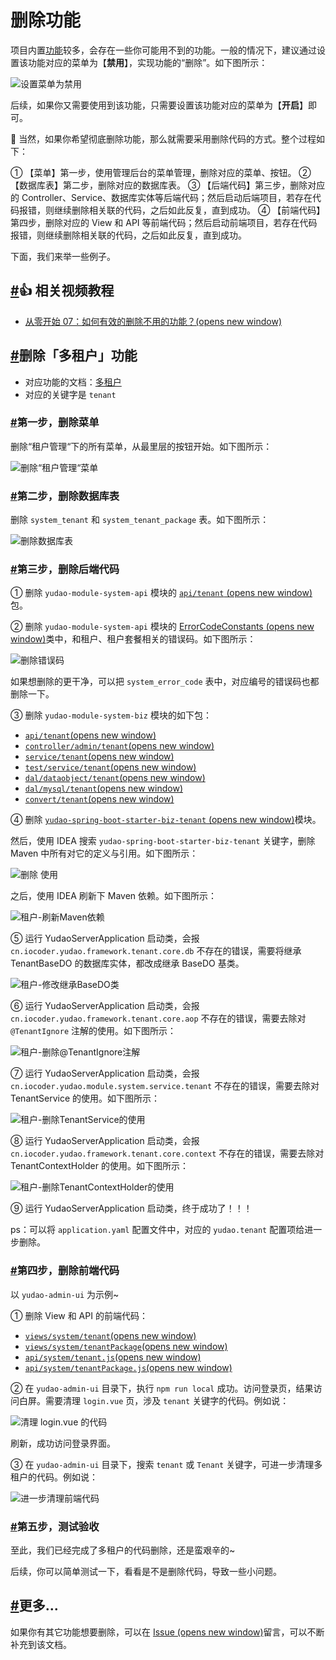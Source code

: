 # 删除功能

项目内置[功能](https://doc.iocoder.cn/feature)较多，会存在一些你可能用不到的功能。一般的情况下，建议通过设置该功能对应的菜单为【**禁用**】，实现功能的“删除”。如下图所示：

![设置菜单为禁用](https://doc.iocoder.cn/img/%E5%88%A0%E9%99%A4%E5%8A%9F%E8%83%BD/%E8%AE%BE%E7%BD%AE%E8%8F%9C%E5%8D%95%E7%A6%81%E7%94%A8.png)

后续，如果你又需要使用到该功能，只需要设置该功能对应的菜单为【**开启**】即可。

🙂 当然，如果你希望彻底删除功能，那么就需要采用删除代码的方式。整个过程如下：

① 【菜单】第一步，使用管理后台的菜单管理，删除对应的菜单、按钮。
② 【数据库表】第二步，删除对应的数据库表。
③ 【后端代码】第三步，删除对应的 Controller、Service、数据库实体等后端代码；然后启动后端项目，若存在代码报错，则继续删除相关联的代码，之后如此反复，直到成功。
④ 【前端代码】第四步，删除对应的 View 和 API 等前端代码；然后启动前端项目，若存在代码报错，则继续删除相关联的代码，之后如此反复，直到成功。

下面，我们来举一些例子。

## [#](https://doc.iocoder.cn/delete-code/#👍-相关视频教程)👍 相关视频教程

- [从零开始 07：如何有效的删除不用的功能？(opens new window)](https://t.zsxq.com/07EUrZrNV)

## [#](https://doc.iocoder.cn/delete-code/#删除「多租户」功能)删除「多租户」功能

- 对应功能的文档：[多租户](https://doc.iocoder.cn/saas-tenant/)
- 对应的关键字是 `tenant`

### [#](https://doc.iocoder.cn/delete-code/#第一步-删除菜单)第一步，删除菜单

删除“租户管理“下的所有菜单，从最里层的按钮开始。如下图所示：

![删除“租户管理“菜单](https://doc.iocoder.cn/img/%E5%88%A0%E9%99%A4%E5%8A%9F%E8%83%BD/%E7%A7%9F%E6%88%B7-%E5%88%A0%E9%99%A4%E8%8F%9C%E5%8D%95.png)

### [#](https://doc.iocoder.cn/delete-code/#第二步-删除数据库表)第二步，删除数据库表

删除 `system_tenant` 和 `system_tenant_package` 表。如下图所示：

![删除数据库表](https://doc.iocoder.cn/img/%E5%88%A0%E9%99%A4%E5%8A%9F%E8%83%BD/%E7%A7%9F%E6%88%B7-%E5%88%A0%E9%99%A4%E6%95%B0%E6%8D%AE%E5%BA%93%E8%A1%A8.png)

### [#](https://doc.iocoder.cn/delete-code/#第三步-删除后端代码)第三步，删除后端代码

① 删除 `yudao-module-system-api` 模块的 [`api/tenant` (opens new window)](https://gitee.com/zhijiantianya/ruoyi-vue-pro/tree/master/yudao-module-system/yudao-module-system-api/src/main/java/cn/iocoder/yudao/module/system/api/tenant)包。

② 删除 `yudao-module-system-api` 模块的 [ErrorCodeConstants (opens new window)](https://gitee.com/zhijiantianya/ruoyi-vue-pro/blob/master/yudao-module-system/yudao-module-system-api/src/main/java/cn/iocoder/yudao/module/system/enums/ErrorCodeConstants.java)类中，和租户、租户套餐相关的错误码。如下图所示：

![删除错误码](https://doc.iocoder.cn/img/%E5%88%A0%E9%99%A4%E5%8A%9F%E8%83%BD/%E7%A7%9F%E6%88%B7-%E5%88%A0%E9%99%A4%E9%94%99%E8%AF%AF%E7%A0%81.png)

如果想删除的更干净，可以把 `system_error_code` 表中，对应编号的错误码也都删除一下。

③ 删除 `yudao-module-system-biz` 模块的如下包：

- [`api/tenant`(opens new window)](https://gitee.com/zhijiantianya/ruoyi-vue-pro/tree/master/yudao-module-system/yudao-module-system-biz/src/main/java/cn/iocoder/yudao/module/system/api/tenant)
- [`controller/admin/tenant`(opens new window)](https://gitee.com/zhijiantianya/ruoyi-vue-pro/tree/master/yudao-module-system/yudao-module-system-biz/src/main/java/cn/iocoder/yudao/module/system/controller/admin/tenant)
- [`service/tenant`(opens new window)](https://gitee.com/zhijiantianya/ruoyi-vue-pro/tree/master/yudao-module-system/yudao-module-system-biz/src/main/java/cn/iocoder/yudao/module/system/service/tenant)
- [`test/service/tenant`(opens new window)](https://gitee.com/zhijiantianya/ruoyi-vue-pro/tree/master/yudao-module-system/yudao-module-system-biz/src/test/java/cn/iocoder/yudao/module/system/service/tenant)
- [`dal/dataobject/tenant`(opens new window)](https://gitee.com/zhijiantianya/ruoyi-vue-pro/tree/master/yudao-module-system/yudao-module-system-biz/src/main/java/cn/iocoder/yudao/module/system/dal/dataobject/tenant)
- [`dal/mysql/tenant`(opens new window)](https://gitee.com/zhijiantianya/ruoyi-vue-pro/tree/master/yudao-module-system/yudao-module-system-biz/src/main/java/cn/iocoder/yudao/module/system/dal/mysql/tenant)
- [`convert/tenant`(opens new window)](https://gitee.com/zhijiantianya/ruoyi-vue-pro/tree/master/yudao-module-system/yudao-module-system-biz/src/main/java/cn/iocoder/yudao/module/system/convert/tenant)

④ 删除 [`yudao-spring-boot-starter-biz-tenant` (opens new window)](https://gitee.com/zhijiantianya/ruoyi-vue-pro/tree/master/yudao-framework/yudao-spring-boot-starter-biz-tenant)模块。

然后，使用 IDEA 搜索 `yudao-spring-boot-starter-biz-tenant` 关键字，删除 Maven 中所有对它的定义与引用。如下图所示：

![删除  使用](https://doc.iocoder.cn/img/%E5%88%A0%E9%99%A4%E5%8A%9F%E8%83%BD/%E7%A7%9F%E6%88%B7-%E5%88%A0%E9%99%A4Maven%E4%BE%9D%E8%B5%96.png)

之后，使用 IDEA 刷新下 Maven 依赖。如下图所示：

![租户-刷新Maven依赖](https://doc.iocoder.cn/img/%E5%88%A0%E9%99%A4%E5%8A%9F%E8%83%BD/%E7%A7%9F%E6%88%B7-%E5%88%B7%E6%96%B0Maven%E4%BE%9D%E8%B5%96.png)

⑤ 运行 YudaoServerApplication 启动类，会报 `cn.iocoder.yudao.framework.tenant.core.db` 不存在的错误，需要将继承 TenantBaseDO 的数据库实体，都改成继承 BaseDO 基类。

![租户-修改继承BaseDO类](https://doc.iocoder.cn/img/%E5%88%A0%E9%99%A4%E5%8A%9F%E8%83%BD/%E7%A7%9F%E6%88%B7-%E4%BF%AE%E6%94%B9%E7%BB%A7%E6%89%BFBaseDO%E7%B1%BB.png)

⑥ 运行 YudaoServerApplication 启动类，会报 `cn.iocoder.yudao.framework.tenant.core.aop` 不存在的错误，需要去除对 `@TenantIgnore` 注解的使用。如下图所示：

![租户-删除@TenantIgnore注解](https://doc.iocoder.cn/img/%E5%88%A0%E9%99%A4%E5%8A%9F%E8%83%BD/%E7%A7%9F%E6%88%B7-%E5%88%A0%E9%99%A4@TenantIgnore%E6%B3%A8%E8%A7%A3.png)

⑦ 运行 YudaoServerApplication 启动类，会报 `cn.iocoder.yudao.module.system.service.tenant` 不存在的错误，需要去除对 TenantService 的使用。如下图所示：

![租户-删除TenantService的使用](https://doc.iocoder.cn/img/%E5%88%A0%E9%99%A4%E5%8A%9F%E8%83%BD/%E7%A7%9F%E6%88%B7-%E5%88%A0%E9%99%A4TenantService%E7%9A%84%E4%BD%BF%E7%94%A8.png)

⑧ 运行 YudaoServerApplication 启动类，会报 `cn.iocoder.yudao.framework.tenant.core.context` 不存在的错误，需要去除对 TenantContextHolder 的使用。如下图所示：

![租户-删除TenantContextHolder的使用](https://doc.iocoder.cn/img/%E5%88%A0%E9%99%A4%E5%8A%9F%E8%83%BD/%E7%A7%9F%E6%88%B7-%E5%88%A0%E9%99%A4TenantContextHolder%E7%9A%84%E4%BD%BF%E7%94%A8.png)

⑨ 运行 YudaoServerApplication 启动类，终于成功了！！！

ps：可以将 `application.yaml` 配置文件中，对应的 `yudao.tenant` 配置项给进一步删除。

### [#](https://doc.iocoder.cn/delete-code/#第四步-删除前端代码)第四步，删除前端代码

以 `yudao-admin-ui` 为示例~

① 删除 View 和 API 的前端代码：

- [`views/system/tenant`(opens new window)](https://gitee.com/zhijiantianya/ruoyi-vue-pro/tree/master/yudao-ui-admin/src/views/system/tenant)
- [`views/system/tenantPackage`(opens new window)](https://gitee.com/zhijiantianya/ruoyi-vue-pro/tree/master/yudao-ui-admin/src/views/system/tenantPackage)
- [`api/system/tenant.js`(opens new window)](https://gitee.com/zhijiantianya/ruoyi-vue-pro/blob/master/yudao-ui-admin/src/api/system/tenant.js)
- [`api/system/tenantPackage.js`(opens new window)](https://gitee.com/zhijiantianya/ruoyi-vue-pro/blob/master/yudao-ui-admin/src/api/system/tenantPackage.js)

② 在 `yudao-admin-ui` 目录下，执行 `npm run local` 成功。访问登录页，结果访问白屏。需要清理 `login.vue` 页，涉及 `tenant` 关键字的代码。例如说：

![清理 login.vue 的代码](https://doc.iocoder.cn/img/%E5%88%A0%E9%99%A4%E5%8A%9F%E8%83%BD/%E7%A7%9F%E6%88%B7-%E6%B8%85%E7%90%86login%E9%A1%B5%E7%9A%84%E4%BB%A3%E7%A0%81.png)

刷新，成功访问登录界面。

③ 在 `yudao-admin-ui` 目录下，搜索 `tenant` 或 `Tenant` 关键字，可进一步清理多租户的代码。例如说：

![进一步清理前端代码](https://doc.iocoder.cn/img/%E5%88%A0%E9%99%A4%E5%8A%9F%E8%83%BD/%E7%A7%9F%E6%88%B7-%E8%BF%9B%E4%B8%80%E6%AD%A5%E6%B8%85%E7%90%86%E5%89%8D%E7%AB%AF%E4%BB%A3%E7%A0%81.png)

### [#](https://doc.iocoder.cn/delete-code/#第五步-测试验收)第五步，测试验收

至此，我们已经完成了多租户的代码删除，还是蛮艰辛的~

后续，你可以简单测试一下，看看是不是删除代码，导致一些小问题。

## [#](https://doc.iocoder.cn/delete-code/#更多)更多...

如果你有其它功能想要删除，可以在 [Issue (opens new window)](https://gitee.com/zhijiantianya/ruoyi-vue-pro/issues)留言，可以不断补充到该文档。
